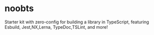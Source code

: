 # noobts
Starter kit with zero-config for building a library in TypeScript, featuring Esbuild, Jest,NX,Lerna, TypeDoc,TSLint, and more!
